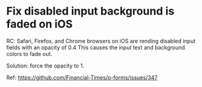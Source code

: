 # Fix disabled input background is faded on iOS

RC: Safari, Firefox, and Chrome browsers on iOS are rending disabled input fields with an opacity of 0.4 This causes the input text and background colors to fade out.

Solution: force the opacity to 1.

Ref: https://github.com/Financial-Times/o-forms/issues/347
